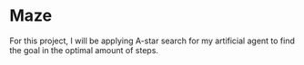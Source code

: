 # Maze

For this project, I will be applying A-star search for my artificial agent to find the goal in the optimal amount of steps.
